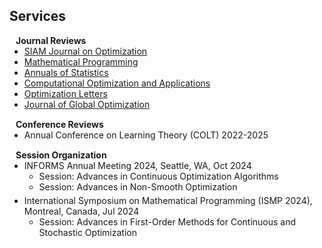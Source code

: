 ## Services

<h4 style="margin:0 10px 0;">Journal Reviews</h4>

<ul style="margin:0 0 15px;">
  <li><a href="https://www.siam.org/publications/journals/siam-journal-on-optimization-siopt"><autocolor>SIAM Journal on Optimization</autocolor></a></li>
  <li><a href="https://link.springer.com/journal/10107"><autocolor>Mathematical Programming</autocolor></a></li>
  <li><a href="https://imstat.org/journals-and-publications/annals-of-statistics"><autocolor>Annuals of Statistics</autocolor></a></li>
  <li><a href="https://link.springer.com/journal/10589"><autocolor>Computational Optimization and Applications</autocolor></a></li>
  <li><a href="https://link.springer.com/journal/11590"><autocolor>Optimization Letters</autocolor></a></li>
  <li><a href="https://link.springer.com/journal/10898"><autocolor>Journal of Global Optimization</autocolor></a></li>
</ul>


<h4 style="margin:0 10px 0;">Conference Reviews</h4>

<ul style="margin:0 0 15px;">
  <li><autocolor>Annual Conference on Learning Theory (COLT) 2022-2025</autocolor></li>
</ul>


<h4 style="margin:0 10px 0;">Session Organization</h4>

<ul style="margin:0 0 15px;">
  <li><autocolor>INFORMS Annual Meeting 2024, Seattle, WA, Oct 2024</autocolor></li>
  <ul style="margin:0 0 5px;">
    <li><autocolor>Session: Advances in Continuous Optimization Algorithms</autocolor></li>
    <li><autocolor>Session: Advances in Non-Smooth Optimization</autocolor></li>
  </ul>
  <li><autocolor>International Symposium on Mathematical Programming (ISMP 2024), Montreal, Canada, Jul 2024</autocolor></li>
  <ul style="margin:0 0 5px;">
    <li><autocolor>Session: Advances in First-Order Methods for Continuous and Stochastic Optimization</autocolor></li>
  </ul>
</ul>